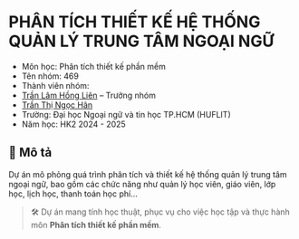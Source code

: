 # PHÂN TÍCH THIẾT KẾ HỆ THỐNG QUẢN LÝ TRUNG TÂM NGOẠI NGỮ

- Môn học: Phân tích thiết kế phần mềm
- Tên nhóm: 469
- Thành viên nhóm:
- [Trần Lâm Hồng Liên](https://github.com/GonhNiel05) – Trưởng nhóm
- [Trần Thị Ngọc Hân](https://github.com/HanTrinhTranMinh)
- Trường: Đại học Ngoại ngữ và tin học TP.HCM (HUFLIT)
- Năm học: HK2 2024 - 2025

## 📌 Mô tả 
Dự án mô phỏng quá trình phân tích và thiết kế hệ thống quản lý trung tâm ngoại ngữ, bao gồm các chức năng như quản lý học viên, giáo viên, lớp học, lịch học, thanh toán học phí...

> 🛠️ Dự án mang tính học thuật, phục vụ cho việc học tập và thực hành môn **Phân tích thiết kế phần mềm**.
